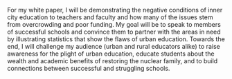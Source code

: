 For my white paper, I will be demonstrating the negative conditions of inner city education to teachers and faculty and how many of the issues stem from overcrowding and poor funding. My goal will be to speak to members of successful schools and convince them to partner with the areas in need by illustrating statistics that show the flaws of urban education. Towards the end, I will challenge my audience (urban and rural educators alike) to raise awareness for the plight of urban education, educate students about the wealth and academic benefits of restoring the nuclear family, and to build connections between successful and struggling schools.

